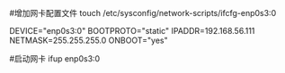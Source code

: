 ﻿#增加网卡配置文件
touch /etc/sysconfig/network-scripts/ifcfg-enp0s3:0

DEVICE="enp0s3:0"
BOOTPROTO="static"
IPADDR=192.168.56.111
NETMASK=255.255.255.0
ONBOOT="yes"

#启动网卡
ifup enp0s3:0